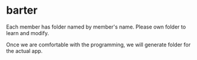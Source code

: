 # barter

Each member has folder named by member's name. Please own folder to learn and modify. 

Once we are comfortable with the programming, we will generate folder for the actual app.
